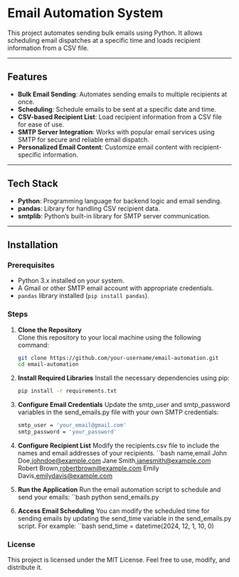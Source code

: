 # Email Automation System

This project automates sending bulk emails using Python. It allows scheduling email dispatches at a specific time and loads recipient information from a CSV file.

---

## Features  
- **Bulk Email Sending**: Automates sending emails to multiple recipients at once.  
- **Scheduling**: Schedule emails to be sent at a specific date and time.  
- **CSV-based Recipient List**: Load recipient information from a CSV file for ease of use.  
- **SMTP Server Integration**: Works with popular email services using SMTP for secure and reliable email dispatch.  
- **Personalized Email Content**: Customize email content with recipient-specific information.

---

## Tech Stack  
- **Python**: Programming language for backend logic and email sending.  
- **pandas**: Library for handling CSV recipient data.  
- **smtplib**: Python’s built-in library for SMTP server communication.

---

## Installation  

### Prerequisites  
- Python 3.x installed on your system.  
- A Gmail or other SMTP email account with appropriate credentials.  
- `pandas` library installed (`pip install pandas`).  

### Steps  

1. **Clone the Repository**  
   Clone this repository to your local machine using the following command:
   ```bash
   git clone https://github.com/your-username/email-automation.git
   cd email-automation
2. **Install Required Libraries**
   Install the necessary dependencies using pip:
   ```bash
   pip install -r requirements.txt
3. **Configure Email Credentials**
   Update the smtp_user and smtp_password variables in the send_emails.py file with your own SMTP credentials:
   ```bash
   smtp_user = 'your_email@gmail.com'
   smtp_password = 'your_password'
4. **Configure Recipient List**
   Modify the recipients.csv file to include the names and email addresses of your recipients.
   ``bash
   name,email
   John Doe,johndoe@example.com
   Jane Smith,janesmith@example.com
   Robert Brown,robertbrown@example.com
   Emily Davis,emilydavis@example.com

5. **Run the Application**
   Run the email automation script to schedule and send your emails:
   ``bash
   python send_emails.py
6. **Access Email Scheduling**
   You can modify the scheduled time for sending emails by updating the send_time variable in the send_emails.py script. For example:
   ``bash
   send_time = datetime(2024, 12, 1, 10, 0)
### License

This project is licensed under the MIT License. Feel free to use, modify, and distribute it.





